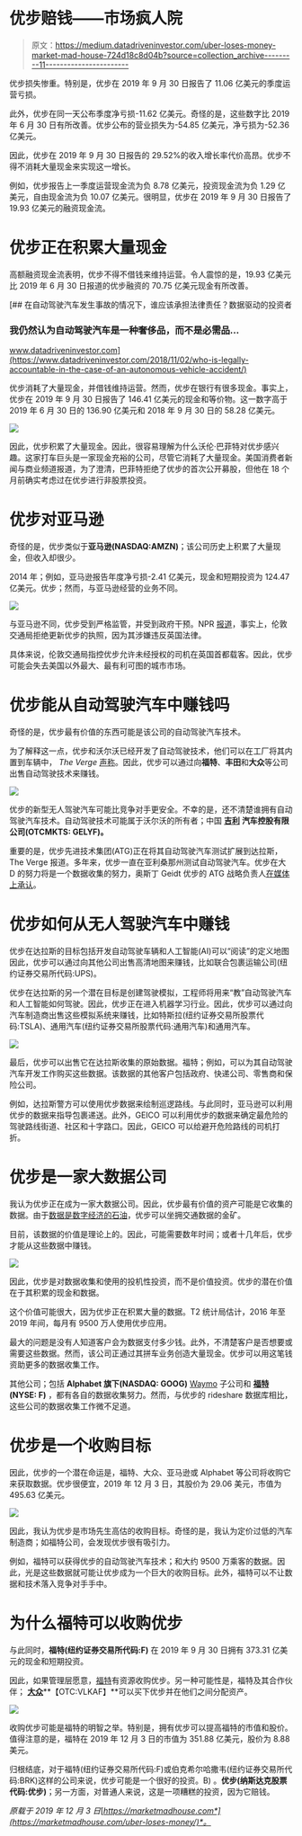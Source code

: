 # 优步赔钱——市场疯人院

> 原文：<https://medium.datadriveninvestor.com/uber-loses-money-market-mad-house-724d18c8d04b?source=collection_archive---------11----------------------->

优步损失惨重。特别是，优步在 2019 年 9 月 30 日报告了 11.06 亿美元的季度运营亏损。

此外，优步在同一天公布季度净亏损-11.62 亿美元。奇怪的是，这些数字比 2019 年 6 月 30 日有所改善。优步公布的营业损失为-54.85 亿美元，净亏损为-52.36 亿美元。

因此，优步在 2019 年 9 月 30 日报告的 29.52%的收入增长率代价高昂。优步不得不消耗大量现金来实现这一增长。

例如，优步报告上一季度运营现金流为负 8.78 亿美元，投资现金流为负 1.29 亿美元，自由现金流为负 10.07 亿美元。很明显，优步在 2019 年 9 月 30 日报告了 19.93 亿美元的融资现金流。

# 优步正在积累大量现金

高额融资现金流表明，优步不得不借钱来维持运营。令人震惊的是，19.93 亿美元比 2019 年 6 月 30 日报道的优步融资的 70.75 亿美元现金有所改善。

[](https://www.datadriveninvestor.com/2018/11/02/who-is-legally-accountable-in-the-case-of-an-autonomous-vehicle-accident/) [## 在自动驾驶汽车发生事故的情况下，谁应该承担法律责任？数据驱动的投资者

### 我仍然认为自动驾驶汽车是一种奢侈品，而不是必需品…

www.datadriveninvestor.com](https://www.datadriveninvestor.com/2018/11/02/who-is-legally-accountable-in-the-case-of-an-autonomous-vehicle-accident/) 

优步消耗了大量现金，并借钱维持运营。然而，优步在银行有很多现金。事实上，优步在 2019 年 9 月 30 日报告了 146.41 亿美元的现金和等价物。这一数字高于 2019 年 6 月 30 日的 136.90 亿美元和 2018 年 9 月 30 日的 58.28 亿美元。

![](img/a48aafc52ceff2441e52c8e1248ae32f.png)

因此，优步积累了大量现金。因此，很容易理解为什么沃伦·巴菲特对优步感兴趣。这家打车巨头是一家现金充裕的公司，尽管它消耗了大量现金。美国消费者新闻与商业频道报道，为了澄清，巴菲特拒绝了优步的首次公开募股，但他在 18 个月前确实考虑过在优步进行非股票投资。

# 优步对亚马逊

奇怪的是，优步类似于**亚马逊(NASDAQ:AMZN)**；该公司历史上积累了大量现金，但收入却很少。

2014 年；例如，亚马逊报告年度净亏损-2.41 亿美元，现金和短期投资为 124.47 亿美元。优步；然而，与亚马逊经营的业务不同。

![](img/6d1cc6218621689246aee4e87b51857a.png)

与亚马逊不同，优步受到严格监管，并受到政府干预。NPR [报道](https://www.npr.org/2019/11/25/782559740/london-wont-renew-uber-s-license-saying-unauthorized-drivers-took-14-000-trips)，事实上，伦敦交通局拒绝更新优步的执照，因为其涉嫌违反英国法律。

具体来说，伦敦交通局指控优步允许未经授权的司机在英国首都载客。因此，优步可能会失去美国以外最大、最有利可图的城市市场。

# 优步能从自动驾驶汽车中赚钱吗

奇怪的是，优步最有价值的东西可能是该公司的自动驾驶汽车技术。

为了解释这一点，优步和沃尔沃已经开发了自动驾驶技术，他们可以在工厂将其内置到车辆中， *The Verge* [声称](https://www.theverge.com/2019/6/12/18662626/uber-volvo-self-driving-car-safety-autonomous-factory-level)。因此，优步可以通过向**福特**、**丰田**和**大众**等公司出售自动驾驶技术来赚钱。

![](img/61ccaa96f9aa193720c24abc9ece1ea2.png)

优步的新型无人驾驶汽车可能比竞争对手更安全。不幸的是，还不清楚谁拥有自动驾驶汽车技术。自动驾驶技术可能属于沃尔沃的所有者；中国 [**吉利**](https://en.wikipedia.org/wiki/Geely) **汽车控股有限公司(OTCMKTS: GELYF)。**

重要的是，优步先进技术集团(ATG)正在将其自动驾驶汽车测试扩展到达拉斯，The Verge 报道。多年来，优步一直在亚利桑那州测试自动驾驶汽车。优步在大 D 的努力将是一个数据收集的努力，奥斯丁 Geidt 优步的 ATG 战略负责人[在媒体上承认](https://medium.com/@UberATG/hello-texas-85630e7d7974)。

# 优步如何从无人驾驶汽车中赚钱

优步在达拉斯的目标包括开发自动驾驶车辆和人工智能(AI)可以“阅读”的定义地图因此，优步可以通过向其他公司出售高清地图来赚钱，比如联合包裹运输公司(纽约证券交易所代码:UPS)。

优步在达拉斯的另一个潜在目标是创建驾驶模拟，工程师将用来“教”自动驾驶汽车和人工智能如何驾驶。因此，优步正在进入机器学习行业。因此，优步可以通过向汽车制造商出售这些模拟系统来赚钱，比如特斯拉(纽约证券交易所股票代码:TSLA)、通用汽车(纽约证券交易所股票代码:通用汽车)和通用汽车。

![](img/787ac1aa57cfeb2a4c7834ee3f1b4698.png)

最后，优步可以出售它在达拉斯收集的原始数据。福特；例如，可以为其自动驾驶汽车开发工作购买这些数据。该数据的其他客户包括政府、快递公司、零售商和保险公司。

例如，达拉斯警方可以使用优步数据来绘制巡逻路线。与此同时，亚马逊可以利用优步的数据来指导包裹递送。此外，GEICO 可以利用优步的数据来确定最危险的驾驶路线街道、社区和十字路口。因此，GEICO 可以给避开危险路线的司机打折。

# 优步是一家大数据公司

我认为优步正在成为一家大数据公司。因此，优步最有价值的资产可能是它收集的数据。由于[数据是数字经济的石油](https://www.wired.com/insights/2014/07/data-new-oil-digital-economy/)，优步可以坐拥交通数据的金矿。

目前，该数据的价值是理论上的。因此，可能需要数年时间；或者十几年后，优步才能从这些数据中赚钱。

![](img/4744c564322fcb578654b03997d52724.png)

因此，优步是对数据收集和使用的投机性投资，而不是价值投资。优步的潜在价值在于其积累的现金和数据。

这个价值可能很大，因为优步正在积累大量的数据。T2 统计局估计，2016 年至 2019 年间，每月有 9500 万人使用优步应用。

最大的问题是没有人知道客户会为数据支付多少钱。此外，不清楚客户是否想要或需要这些数据。然而，该公司正通过其拼车业务创造大量现金。优步可以用这笔钱资助更多的数据收集工作。

其他公司；包括 **Alphabet 旗下(NASDAQ: GOOG)** [Waymo](https://marketmadhouse.com/is-waymo-worth-175-billion/) 子公司和 [**福特**](https://marketmadhouse.com/will-ford-motor-f-make-money-from-self-driving-cars/) **(NYSE: F)** ，都有各自的数据收集努力。然而，与优步的 rideshare 数据库相比，这些公司的数据收集工作微不足道。

# 优步是一个收购目标

因此，优步的一个潜在命运是，福特、大众、亚马逊或 Alphabet 等公司将收购它来获取数据。优步很便宜，2019 年 12 月 3 日，其股价为 29.06 美元，市值为 495.63 亿美元。

![](img/3efb4ea2b438c6a62a7892bf03811a37.png)

因此，我认为优步是市场先生高估的收购目标。奇怪的是，我认为定价过低的汽车制造商；如福特公司，会发现优步很有吸引力。

例如，福特可以获得优步的自动驾驶汽车技术；和大约 9500 万乘客的数据。因此，光是这些数据就可能让优步成为一个巨大的收购目标。此外，福特可以不让数据和技术落入竞争对手手中。

# 为什么福特可以收购优步

与此同时，**福特(纽约证券交易所代码:F)** 在 2019 年 9 月 30 日拥有 373.31 亿美元的现金和短期投资。

因此，如果管理层愿意，[福特](https://marketmadhouse.com/ford-faces-cash-doubts-and-tesla-cybertruck/)有资源收购优步。另一种可能性是，福特及其合作伙伴； [**大众**](https://www.volkswagenag.com/en/news/stories/2019/01/volkswagen-ag-and-ford-motor-company-launch-global-alliance.html)**【OTC:VLKAF】**可以买下优步并在他们之间分配资产。

![](img/87eac630ae4807c0240ff46402239f10.png)

收购优步可能是福特的明智之举。特别是，拥有优步可以提高福特的市值和股价。值得注意的是，福特在 2019 年 12 月 3 日的市值为 351.88 亿美元，股价为 8.88 美元。

归根结底，对于福特(纽约证券交易所代码:F)或伯克希尔哈撒韦(纽约证券交易所代码:BRK)这样的公司来说，优步可能是一个很好的投资。B) 。**优步(纳斯达克股票代码:优步)**；另一方面，对普通人来说，这是一项糟糕的投资，因为它赔钱。

*原载于 2019 年 12 月 3 日*[*https://marketmadhouse.com*](https://marketmadhouse.com/uber-loses-money/)*。*